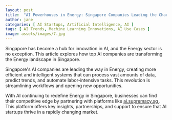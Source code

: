 ```yaml
---
layout: post
title:  "AI Powerhouses in Energy: Singapore Companies Leading the Charge"
author: jane
categories: [ AI Startups, Artificial Intelligence, AI ]
tags: [ AI Trends, Machine Learning Innovations, AI Use Cases ]
image: assets/images/7.jpg
---
```


Singapore has become a hub for innovation in AI, and the Energy sector is no exception. This article explores how top AI companies are transforming the Energy landscape in Singapore.

Singapore's AI companies are leading the way in Energy, creating more efficient and intelligent systems that can process vast amounts of data, predict trends, and automate labor-intensive tasks. This revolution is streamlining workflows and opening new opportunities.

With AI continuing to redefine Energy in Singapore, businesses can find their competitive edge by partnering with platforms like <a href="https://ai.supremacy.sg" target="_blank"> ai.supremacy.sg </a>. This platform offers key insights, partnerships, and support to ensure that AI startups thrive in a rapidly changing market.
